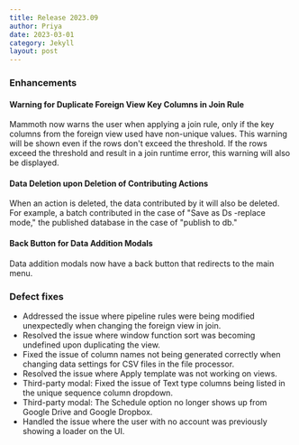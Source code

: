 ```yaml
---
title: Release 2023.09
author: Priya
date: 2023-03-01
category: Jekyll
layout: post
---
```


### Enhancements

#### Warning for Duplicate Foreign View Key Columns in Join Rule
Mammoth now warns the user when applying a join rule, only if the key columns from the foreign view used have non-unique values. This warning will be shown even if the rows don't exceed the threshold. If the rows exceed the threshold and result in a join runtime error, this warning will also be displayed.

#### Data Deletion upon Deletion of Contributing Actions
When an action is deleted, the data contributed by it will also be deleted. For example, a batch contributed in the case of "Save as Ds -replace mode," the published database in the case of "publish to db."

#### Back Button for Data Addition Modals
Data addition modals now have a back button that redirects to the main menu.

### Defect fixes

* Addressed the issue where pipeline rules were being modified unexpectedly when changing the foreign view in join.
* Resolved the issue where window function sort was becoming undefined upon duplicating the view.
* Fixed the issue of column names not being generated correctly when changing data settings for CSV files in the file processor.
* Resolved the issue where Apply template was not working on views.
* Third-party modal: Fixed the issue of Text type columns being listed in the unique sequence column dropdown.
* Third-party modal: The Schedule option no longer shows up from Google Drive and Google Dropbox.
* Handled the issue where the user with no account was previously showing a loader on the UI.